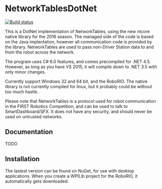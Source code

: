 # NetworkTablesDotNet
[![Build status](https://ci.appveyor.com/api/projects/status/q6e3jxtlavkpuf3p/branch/master?svg=true)](https://ci.appveyor.com/project/robotdotnet-admin/networktablescore/branch/master)

This is a DotNet implementation of NetworkTables, using the new ntcore native library for the 2016 season. The managed side of the code is based on the Java implentation, however all communication code is provided by the library. NetworkTables are used to pass non-Driver Station data to and from the robot across the network.

The program uses C# 6.0 features, and comes precompiled for .NET 4.5. However, as long as you have VS 2015, it will compile down to .NET 3.5 with only minor changes. 

Currently support Windows 32 and 64 bit, and the RoboRIO. The native library is not currently compiled for linux, but it probably could be without too much hastle.


Please note that NetworkTables is a protocol used for robot communication in the
          FIRST Robotics Competition, and can be used to talk to
          SmartDashboard/SFX. It does not have any security, and should never
          be used on untrusted networks.
          
Documentation
-------------
TODO

Installation
------------
The lastest version can be found on NuGet, for use with desktop applications. When you create a WPILib project for the RoboRIO, it automatically gets downloaded.
